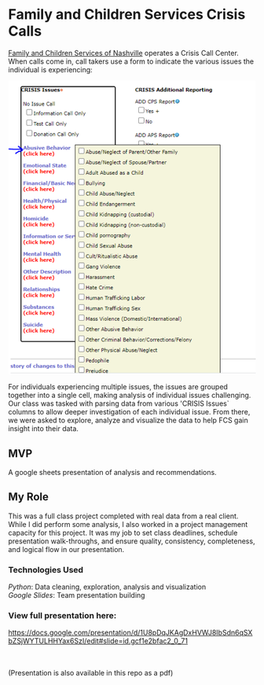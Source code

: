 # Family and Children Services Crisis Calls

[Family and Children Services of Nashville](http://www.fcsnashville.org/) operates a Crisis Call Center. When calls come in, call takers use a form to indicate the various issues the individual is experiencing: 

![crisis_call_form](assets/crisis_call_form.png)

For individuals experiencing multiple issues, the issues are grouped together into a single cell, making analysis of individual issues challenging. Our class was tasked with parsing data from various 'CRISIS Issues` columns to allow deeper investigation of each individual issue. From there, we were asked to explore, analyze and visualize the data to help FCS gain insight into their data. 

## MVP
A google sheets presentation of analysis and recommendations.

## My Role

This was a full class project completed with real data from a real client. While I did perform some analysis, I also worked in a project management capacity for this project. It was my job to set class deadlines, schedule presentation walk-throughs, and ensure quality, consistency, completeness, and logical flow in our presentation.

### Technologies Used
*Python*: Data cleaning, exploration, analysis and visualization<br>
*Google Slides*: Team presentation building


### View full presentation here: 
https://docs.google.com/presentation/d/1U8pDqJKAgDxHVWJ8IbSdn6qSXbZSjWYTULHHYax6SzI/edit#slide=id.gcf1e2bfac2_0_71

<br><br>(Presentation is also available in this repo as a pdf)


